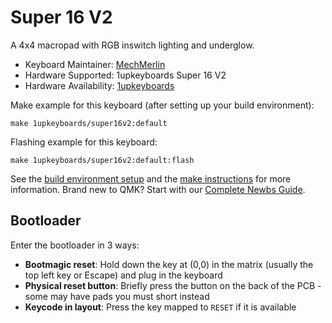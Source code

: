 # Super 16 V2

A 4x4 macropad with RGB inswitch lighting and underglow. 

* Keyboard Maintainer: [MechMerlin](https://github.com/mechmerlin)
* Hardware Supported: 1upkeyboards Super 16 V2
* Hardware Availability: [1upkeyboards](https://1upkeyboards.com/)

Make example for this keyboard (after setting up your build environment):

    make 1upkeyboards/super16v2:default

Flashing example for this keyboard:

    make 1upkeyboards/super16v2:default:flash

See the [build environment setup](https://docs.qmk.fm/#/getting_started_build_tools) and the [make instructions](https://docs.qmk.fm/#/getting_started_make_guide) for more information. Brand new to QMK? Start with our [Complete Newbs Guide](https://docs.qmk.fm/#/newbs).

## Bootloader

Enter the bootloader in 3 ways:

* **Bootmagic reset**: Hold down the key at (0,0) in the matrix (usually the top left key or Escape) and plug in the keyboard
* **Physical reset button**: Briefly press the button on the back of the PCB - some may have pads you must short instead
* **Keycode in layout**: Press the key mapped to `RESET` if it is available
